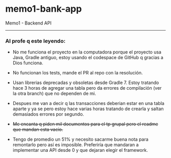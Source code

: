 # memo1-bank-app
Memo1 - Backend API

---

### Al profe q este leyendo:

- No me funciona el proyecto en la computadora porque el proyecto usa Java, Gradle antiguo, estoy usando el codespace de GitHub q gracias a Dios funciona.

- No funcionan los tests, mande el PR al repo con la resolución.

- Usan librerias deprecadas y obsoletas desde Gradle 7. Estoy tratando hace 3 horas de agregar una tabla pero da errores de compilación (ver la otra branch) que no dependen de mi.

- Despues me van a decir q las transacciones deberian estar en una tabla aparte y ya se pero estoy 
hace varias horas tratando de crearla y saltan demasiados errores por segundo.

- ~~Me encanta q piden mil documentos para el tp grupal pero el readme que mandan esta vacio.~~

- Tengo de promedio un 51% y necesito sacarme buena nota para remontarlo pero así es imposible. Preferiría que mandaran a implementar una API desde 0 y que dejaran elegir el framework.